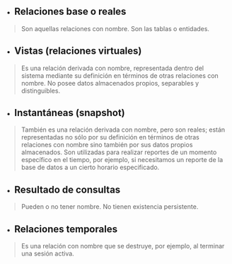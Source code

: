 - ## Relaciones base o reales 
> Son aquellas relaciones con nombre. Son las tablas o entidades.

- ## Vistas (relaciones virtuales) 
> Es una relación derivada con nombre, representada dentro del sistema mediante su definición en términos de otras relaciones con nombre. No posee datos almacenados propios, separables y distinguibles.

- ## Instantáneas (snapshot) 
> También es una relación derivada con nombre, pero son reales; están representadas no sólo por su definición en términos de otras relaciones con nombre sino también por sus datos propios almacenados. Son utilizadas para realizar reportes de un momento específico en el tiempo, por ejemplo, si necesitamos un reporte de la base de datos a un cierto horario especificado.

- ## Resultado de consultas 
> Pueden o no tener nombre. No tienen existencia persistente.

- ## Relaciones temporales
> Es una relación con nombre que se destruye, por ejemplo, al terminar una sesión activa.